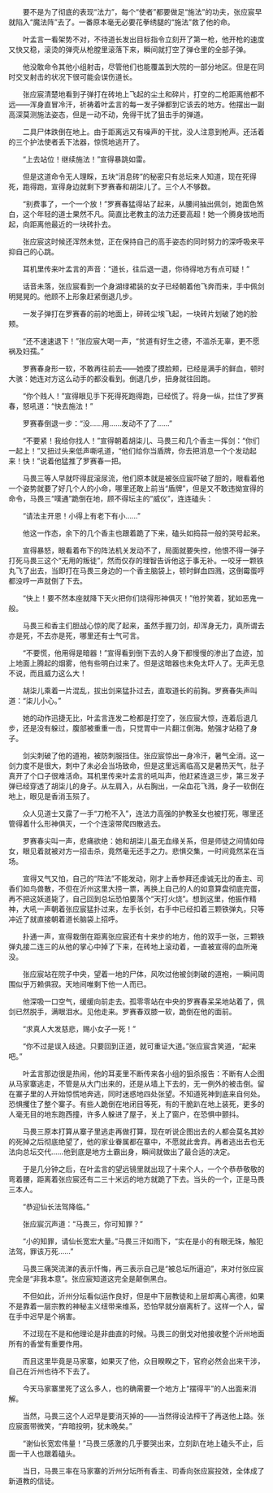 　　要不是为了彻底的表现“法力”，每个“使者”都要做足“施法”的功夫，张应宸早就陷入“魔法阵”去了。一番原本毫无必要花拳绣腿的“施法”救了他的命。

　　叶孟言一看架势不对，不待道长发出目标指令立刻开了第一枪，他开枪的速度又快又稳，滚烫的弹壳从枪膛里滚落下来，瞬间就打空了弹仓里的全部子弹。

　　他没敢命令其他小组射击，尽管他们也能覆盖到大院的一部分地区。但是在同时交叉射击的状况下很可能会误伤道长。

　　张应宸清楚地看到子弹打在砖地上飞起的尘土和碎片，打空的二枪距离他都不远——浑身直冒冷汗，祈祷着叶孟言的每一发子弹都到它该去的地方。他摆出一副高深莫测施法姿态，但是一动不动，免得干扰了狙击手的弹道。

　　二具尸体跌倒在地上。由于距离远又有噪声的干扰，没人注意到枪声。还活着的三个护法使者丢下法器，惊慌地逃开了。

　　“上去站位！继续施法！”宣得暴跳如雷。

　　但是这道命令无人理睬，五块“消息砖”的秘密只有总坛来人知道，现在死得死，跑得跑，宣得身边就剩下罗赛春和胡柒儿了。三个人不够数。

　　“别费事了，一个一个放！”罗赛春猛得站了起来，从腰间抽出佩剑，她面色煞白，这个年轻的道士果然不凡。简直比老教主的法力还要高超！她一个腾身拔地而起，向距离他最近的一块砖扑去。

　　张应宸这时候还浑然未觉，正在保持自己的高手姿态的同时努力的深呼吸来平抑自己的心跳。

　　耳机里传来叶孟言的声音：“道长，往后退一退，你待得地方有点可疑！”

　　话音未落，张应宸看到一个身湖绿裙装的女子已经朝着他飞奔而来，手中佩剑明晃晃的。他顾不上形象赶紧倒退几步。

　　一发子弹打在罗赛春的前的地面上，碎砖尘埃飞起，一块砖片划破了她的脸颊。

　　“还不速速退下！”张应宸大喝一声，“贫道有好生之德，不滥杀无辜，更不愿祸及妇孺。”

　　罗赛春身形一软，不敢再往前去——她摸了摸脸颊，已经是满手的鲜血，顿时大骇：她连对方这么动手的都没看到。倒退几步，扭身就往回跑。

　　“你个贱人！”宣得眼见手下死得死跑得跑，已经慌了。将身一纵，拦住了罗赛春，怒吼道：“快去施法！”

　　罗赛春倒退一步：“没……用……发动不了了……”

　　“不要紧！我给你找人！”宣得朝着胡柒儿、马畏三和几个香主一挥剑：“你们一起上！”又扭过头来低声嘶吼道，“他们给你当盾牌，你去把消息一个个发动起来！快！”说着他猛推了罗赛春一把。

　　马畏三等人早就吓得屁滚尿流，他们原本就是被张应宸吓破了胆的，眼看着他一个姿势就要了好几个人的小命，哪里还敢上前当“盾牌”，但是又不敢违拗宣得的命令，马畏三“噗通”跪倒在地，顾不得坛主的“威仪”，连连磕头：

　　“请法主开恩！小得上有老下有小……”

　　他这一作态，余下的几个香主也跟着跪了下来，磕头如捣蒜一般的哭号起来。

　　宣得暴怒，眼看着布下的阵法机关发动不了，局面就要失控，他恨不得一弹子打死马畏三这个“无用的叛徒”，然而仅存的理智告诉他这于事无补。一咬牙一颗铁丸飞了出去，当即打在马畏三身边的一个香主脑袋上，顿时鲜血四溅，这倒霉蛋哼都没哼一声就倒了下去。

　　“快上！要不然本座就降下天火把你们烧得形神俱灭！”他狞笑着，犹如恶鬼一般。

　　马畏三和香主们胆战心惊的爬了起来，虽然手握刀剑，却浑身无力，真所谓去亦是死，不去亦是死，哪里还有士气可言。

　　“不要慌，他用得是暗器！”宣得看到倒下去的人身下都慢慢的渗出了血迹，加上地面上腾起的烟雾，他有些明白过来了。但是这暗器也未免太吓人了。无声无息不说，而且威力这么大！

　　胡柒儿乘着一片混乱，拔出剑来猛扑过去，直取道长的前胸。罗赛春失声叫道：“柒儿小心。”

　　她的动作迅捷无比，叶孟言连发二枪都是打空了，张应宸大惊，连着后退几步，还是没有躲过，腹部被重重一击，只觉胃中一片翻江倒海。勉强才站稳了身子。

　　剑尖刺破了他的道袍，被防刺服挡住。张应宸惊出一身冷汗，暑气全消。这一剑力度不是很大，刺中了未必会当场致命，但是这里远离临高又是暑热天气，肚子真开了个口子很难活命。耳机里传来叶孟言的吼叫声，他赶紧连退三步，第三发子弹已经穿透了胡柒儿的身子。从左肩入，从右胸出，一朵血花飞溅，身子一软倒在地上，眼见是香消玉殒了。

　　众人见道士又露了一手“刀枪不入”，连法力高强的护教圣女也被打死，哪里还管得着什么形神俱灭，一个个连滚带爬四散逃去。

　　罗赛春尖叫一声，悲痛欲绝：她和胡柒儿虽无血缘关系，但是师徒之间情如母女，眼见着就被对方一招击杀，竟然毫无还手之力。悲惧交集，一时间竟然呆在当场。

　　宣得又气又怕，自己的“阵法”不能发动，刚才上香参拜还虔诚无比的香主、司香们如鸟兽散，不但在沂州这里大捞一票，再换上自己的人的如意算盘彻底完蛋，再不把这妖道毙了，自己回到总坛恐怕要落个“天打火烧”。想到这里，他振作精神，大吼一声朝着张应宸猛扑过来，左手长剑，右手中已经扣着三颗铁弹丸，只等冲近了就直接朝着道长脑袋上招呼。

　　扑通一声，宣得栽倒在距离张应宸还有十来步的地方，他的双手一张，三颗铁弹丸接二连三的从他的掌心中掉了下来，在砖地上滚动着，一直被宣得的血所淹没。

　　张应宸站在院子中央，望着一地的尸体，风吹过他被剑刺破的道袍，一瞬间周围似乎万赖俱寂。天地间唯剩下他一人而已。

　　他深吸一口空气，缓缓向前走去。孤零零站在中央的罗赛春呆呆地站着了，佩剑已然脱手，满眼泪水。见他走来。罗赛春双膝一软，跪倒在他的面前。

　　“求真人大发慈悲，赐小女子一死！”

　　“你不过是误入歧途。只要回到正道，就可重证大道。”张应宸含笑道，“起来吧。”

　　叶孟言那边很是热闹，他的耳麦里不断传来各小组的狙杀报告：不断有人企图从马家寨逃走，不管是从大门出来的，还是从墙上下去的，无一例外的被击倒。留在寨子里的人开始惊慌地奔逃，同时迷惑地四处张望。不知道死神到底来自何处。恐惧攫住了整个寨子。有些人跪倒在地闭目等死，有的干脆趴在地上装死，更多的人毫无目的地东跑西撞，许多人躲进了屋子，关上了窗户，在恐惧中颤抖。

　　马畏三原本打算从寨子里逃走再做打算，现在听说企图出去的人都会莫名其妙的死掉之后彻底绝望了，他的家业眷属都在寨中，不愿就此舍弃。再者逃出去也无法向总坛交代……他到底是地方土霸出身，瞬间就做出了最合适的决定。

　　于是几分钟之后，在叶孟言的望远镜里就出现了十来个人，一个个恭恭敬敬的弯着腰，距离着张应宸还有二三十米远的地方就跪了下去。当头的一个，正是马畏三本人。

　　“恭迎仙长法驾降临。”

　　张应宸沉声道：“马畏三，你可知罪？”

　　“小的知罪，请仙长宽宏大量。”马畏三汗如雨下，“实在是小的有眼无珠，触犯法驾，罪该万死……”

　　马畏三痛哭流涕的表示忏悔，再三表示自己是“被总坛所逼迫”，来对付张应宸完全是“非我本意”。张应宸知道这完全是颠倒黑白。

　　不但如此，沂州分坛看似运作良好，但是中下层教徒和上层却离心离德，如果不是靠着一层宗教的神秘主义纽带来维系，恐怕早就分崩离析了。这样一个人，留在手中迟早是个祸害。

　　不过现在不是和他理论是非曲直的时候。马畏三的倒戈对他接收整个沂州地面所有的香堂有重要作用。

　　而且这里毕竟是马家寨，如果灭了他，众目睽睽之下，官府必然会出来干涉，自己在沂州也待不下去了。

　　今天马家寨里死了这么多人，也的确需要一个地方上“摆得平”的人出面来消解。

　　当然，马畏三这个人迟早是要消灭掉的——当然得设法榨干了再送他上路。张应宸面带微笑，“弃暗投明，犹未晚矣。”

　　“谢仙长宽宏伟量！”马畏三感激的几乎要哭出来，立刻趴在地上磕头不止，后面一干人也跟着磕头。

　　当日，马畏三率在马家寨的沂州分坛所有香主、司香向张应宸投效，全体成了新道教的信徒。
